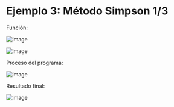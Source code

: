 # Ejemplo 3: Método Simpson 1/3

Función:

![image](https://github.com/22030130/Numerical-Methods-/assets/147437999/ca89f6c5-32b7-41b0-af78-e82cb2b0d5e3)

![image](https://github.com/22030130/Numerical-Methods-/assets/147437999/2e7f7c7e-cb9c-465c-a2c5-75e6ed698677)

Proceso del programa: 

![image](https://github.com/22030130/Numerical-Methods-/assets/147437999/6869317b-4803-40a4-b70e-af11de330dbf)

Resultado final:

![image](https://github.com/22030130/Numerical-Methods-/assets/147437999/0230c55b-869d-48b4-b0cf-34a174ff9974)



